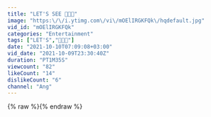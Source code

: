 ```yaml
---
title: "LET'S SEE 🙈🙉🙊"
image: "https:\/\/i.ytimg.com\/vi\/mOElIRGKFQk\/hqdefault.jpg"
vid_id: "mOElIRGKFQk"
categories: "Entertainment"
tags: ["LET'S","🙈🙉🙊"]
date: "2021-10-10T07:09:08+03:00"
vid_date: "2021-10-09T23:30:40Z"
duration: "PT1M35S"
viewcount: "82"
likeCount: "14"
dislikeCount: "6"
channel: "Ang"
---
```

{% raw %}{% endraw %}
